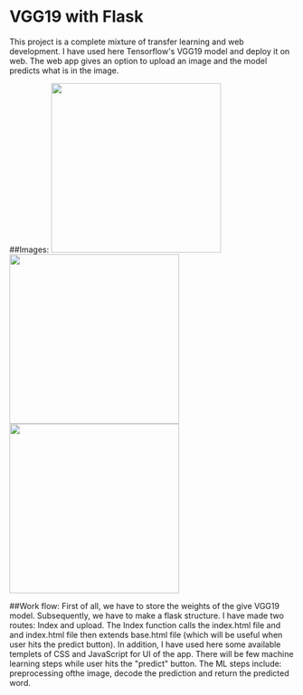 # VGG19 with Flask

This project is a complete mixture of transfer learning and web development. I have used here Tensorflow's VGG19 model and deploy it on web. The web app gives an option to upload an image and the model predicts what is in the image.

##Images:
<img src="https://user-images.githubusercontent.com/40913151/100567992-f9073780-331d-11eb-9c0d-6191390fd780.png" width="300"/> <img src=https://user-images.githubusercontent.com/40913151/100568185-96fb0200-331e-11eb-898f-8266d58b6006.png width="300"/><img src="https://user-images.githubusercontent.com/40913151/100567886-b9405000-331d-11eb-9e6f-41e00dd5a37c.png" width="300"/> 


##Work flow:
First of all, we have to store the weights of the give VGG19 model. Subsequently, we have to make a flask structure. I have made two routes: Index and upload. The Index function calls the index.html file and and index.html file then extends base.html file (which will be useful when user hits the predict button). In addition, I have used here some available templets of CSS and JavaScript for UI of the app. There will be few machine learning steps while user hits the "predict" button. The ML steps include: preprocessing ofthe image, decode the prediction and return the predicted word.      




